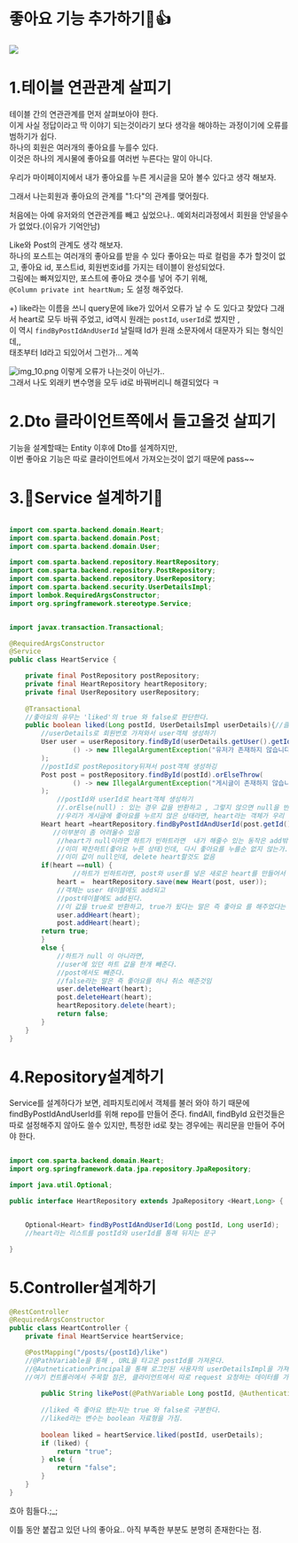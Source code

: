 좋아요 기능 추가하기🙆👍	️
=================


![](C:\Users\jinny\IdeaProjects\demo\TIL\2021-10\img\img_9.png)

1.테이블 연관관계 살피기
==========================
테이블 간의 연관관계를 먼저 살펴보아야 한다.  
이게 사실 정답이라고 딱 이야기 되는것이라기 보다 생각을 해야하는 과정이기에 오류를 범하기가 쉽다.  
하나의 회원은 여러개의 좋아요를 누를수 있다.  
이것은 하나의 게시물에 좋아요를 여러번 누른다는 말이 아니다.

우리가 마이페이지에서 내가 좋아요를 누른 게시글을 모아 볼수 있다고 생각 해보자.

그래서 나는회원과 좋아요의 관계를 "1:다"의 관계를 맺어줬다.

처음에는 아예 유저와의 연관관계를 빼고 싶었으나.. 예외처리과정에서 회원을 안넣을수가 없었다.(이유가 기억안남)

Like와 Post의 관계도 생각 해보자.  
하나의 포스트는 여러개의 좋아요를 받을 수 있다
좋아요는 따로 컬럼을 추가 할것이 없고, 좋아요 id, 포스트id, 회원번호id를 가지는 테이블이 완성되었다.  
그림에는 빠져있지만, 포스트에 좋아요 갯수를 넣어 주기 위해,  
`
@Column
private int heartNum;
`
도 설정 해주었다.


+) like라는 이름을 쓰니 query문에 like가 있어서 오류가 날 수 도 있다고 찾았다
그래서 heart로 모두 바꿔 주었고, id역시 원래는 `postId`, `userId`로 썼지만 ,   
이 역시 `findByPostIdAndUserId` 날릴때 Id가 원래 소문자에서 대문자가 되는 형식인데,,   
태초부터 Id라고 되있어서 그런가... 계쏙 

![img_10.png](img/img_10.png)
이렇게 오류가 나는것이 아닌가..  
그래서 나도 외래키 변수명을 모두 id로 바꿔버리니 해결되었다 ㅋ

2.Dto 클라이언트쪽에서 들고올것 살피기
==============================
기능을 설계할때는 Entity 이후에 Dto를 설계하지만,  
이번 좋아요 기능은 따로 클라이언트에서 가져오는것이 없기 때문에
pass~~


3.🤢Service 설계하기🤢
==============================
```java

import com.sparta.backend.domain.Heart;
import com.sparta.backend.domain.Post;
import com.sparta.backend.domain.User;

import com.sparta.backend.repository.HeartRepository;
import com.sparta.backend.repository.PostRepository;
import com.sparta.backend.repository.UserRepository;
import com.sparta.backend.security.UserDetailsImpl;
import lombok.RequiredArgsConstructor;
import org.springframework.stereotype.Service;


import javax.transaction.Transactional;

@RequiredArgsConstructor
@Service
public class HeartService {

    private final PostRepository postRepository;
    private final HeartRepository heartRepository;
    private final UserRepository userRepository;
    
    @Transactional
    //좋아요의 유무는 'liked'의 true 와 false로 판단한다.
    public boolean liked(Long postId, UserDetailsImpl userDetails){//클라이언트에서 따로 들고오는 내용이 없다. requestDto없음
        //userDetails로 회원번호 가져와서 user객체 생성하기 
        User user = userRepository.findById(userDetails.getUser().getId()).orElseThrow(
                () -> new IllegalArgumentException("유저가 존재하지 않습니다.")
        );
        //postId로 postRepository뒤져서 post객체 생성하깅
        Post post = postRepository.findById(postId).orElseThrow(
                () -> new IllegalArgumentException("게시글이 존재하지 않습니다.")
        );
            //postId와 userId로 heart객체 생성하기
            //.orElse(null) : 있는 경우 값을 반환하고 , 그렇지 않으면 null을 반환한다.
            //우리가 게시글에 좋아요를 누르지 않은 상태라면, heart라는 객체가 우리 아이디로 없겠지, ? 그래소 null로 설정이 된다.
        Heart heart =heartRepository.findByPostIdAndUserId(post.getId(), user.getId()).orElse(null);
           //이부분이 좀 어려울수 있음
            //heart가 null이라면 하트가 빈하트라면  내가 해줄수 있는 동작은 add밖에 없게 만들어버림.
            //이미 꽉찬하트(좋아요 누른 상태)인데, 다시 좋아요를 누를순 없지 않는가.
            //이미 값이 null인데, delete heart할것도 없음
        if(heart ==null) {
                //하트가 빈하트라면, post와 user를 넣은 새로은 heart를 만들어서 객체를 저장한다.
            heart =  heartRepository.save(new Heart(post, user));
            //객체는 user 테이블에도 add되고
            //post테이블에도 add된다.
            //이 값을 true로 반환하고, true가 됬다는 말은 즉 좋아요 를 해주었다는 말임;;_;; 좀 잘짠듯 승준님 감사해여
            user.addHeart(heart);
            post.addHeart(heart);
        return true;
        }
        else {
            //하트가 null 이 아니라면,
            //user에 있던 하트 값을 한개 빼준다.
            //post에서도 빼준다.
            //false라는 말은 즉 좋아요를 하나 취소 해준것임
            user.deleteHeart(heart);
            post.deleteHeart(heart);
            heartRepository.delete(heart);
            return false;
        }
    }
}
```
4.Repository설계하기
======================
Service를 설계하다가 보면, 레파지토리에서 객체를 불러 와야 하기 때문에  
findByPostIdAndUserId를 위해 repo를 만들어 준다.
findAll, findById 요런것들은 따로 설정해주지 않아도 쓸수 있지만,
특정한 id로 찾는 경우에는
쿼리문을 만들어 주어야 한다.
```java

import com.sparta.backend.domain.Heart;
import org.springframework.data.jpa.repository.JpaRepository;

import java.util.Optional;

public interface HeartRepository extends JpaRepository <Heart,Long> {


    Optional<Heart> findByPostIdAndUserId(Long postId, Long userId);
    //heart라는 리스트를 postId와 userId를 통해 뒤지는 문구

}

```
5.Controller설계하기
====================

```java
@RestController
@RequiredArgsConstructor
public class HeartController {
    private final HeartService heartService;

    @PostMapping("/posts/{postId}/like")
    //@PathVariable을 통해 , URL을 타고온 postId를 가져온다.
    //@AutneticationPrincipal을 통해 로그인된 사용자의 userDetailsImpl을 가져온다 ㅋ
    //여기 컨트롤러에서 주목할 점은, 클라이언트에서 따로 request 요청하는 데이터를 가져오는게 없다는점 !requestDto가 없다는 점!
    
        public String likePost(@PathVariable Long postId, @AuthenticationPrincipal UserDetailsImpl userDetails) {
        
        //liked 즉 좋아요 됐는지는 true 와 false로 구분한다.
        //liked라는 변수는 boolean 자료형을 가짐.
        
        boolean liked = heartService.liked(postId, userDetails);
        if (liked) {
            return "true";
        } else {
            return "false";
        }
    }
}
```
흐아 힘들다.;_;

이틀 동안 붙잡고 있던 나의 좋아요..
아직 부족한 부분도 분명히 존재한다는 점. 